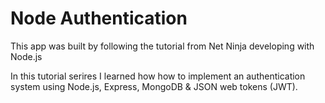 # Node Authentication

This app was built by following the tutorial from Net Ninja developing with Node.js

In this tutorial serires I learned how how to implement an authentication system using Node.js, Express, MongoDB & JSON web tokens (JWT).
